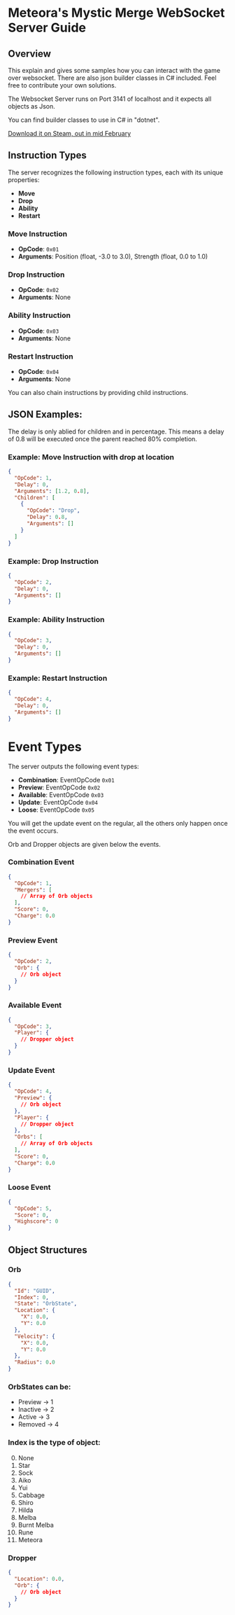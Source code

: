 # Meteora's Mystic Merge WebSocket Server Guide

## Overview
This explain and gives some samples how you can interact with the game over websocket. There are also json builder classes in C# included. Feel free to contribute your own solutions.

The Websocket Server runs on Port 3141 of localhost and it expects all objects as Json.

You can find builder classes to use in C# in "dotnet".

[Download it on Steam, out in mid February](https://store.steampowered.com/app/2751810/Meteoras_Mystic_Merge/)

## Instruction Types
The server recognizes the following instruction types, each with its unique properties:

- **Move**
- **Drop**
- **Ability**
- **Restart**

### Move Instruction
- **OpCode**: `0x01`
- **Arguments**: Position (float, -3.0 to 3.0), Strength (float, 0.0 to 1.0)

### Drop Instruction
- **OpCode**: `0x02`
- **Arguments**: None

### Ability Instruction
- **OpCode**: `0x03`
- **Arguments**: None

### Restart Instruction
- **OpCode**: `0x04`
- **Arguments**: None

You can also chain instructions by providing child instructions.

## JSON Examples:

The delay is only ablied for children and in percentage. This means a delay of 0.8 will be executed once the parent reached 80% completion.

### Example: Move Instruction with drop at location
```json
{
  "OpCode": 1,
  "Delay": 0,
  "Arguments": [1.2, 0.8],
  "Children": [
    {
      "OpCode": "Drop",
      "Delay": 0.8,
      "Arguments": []
    }
  ]
}
```

### Example: Drop Instruction
```json
{
  "OpCode": 2,
  "Delay": 0,
  "Arguments": []
}
```

### Example: Ability Instruction
```json
{
  "OpCode": 3,
  "Delay": 0,
  "Arguments": []
}
```


### Example: Restart Instruction
```json
{
  "OpCode": 4,
  "Delay": 0,
  "Arguments": []
}
```

# Event Types
The server outputs the following event types:

- **Combination**: EventOpCode `0x01`
- **Preview**: EventOpCode `0x02`
- **Available**: EventOpCode `0x03`
- **Update**: EventOpCode `0x04`
- **Loose**: EventOpCode `0x05`

You will get the update event on the regular, all the others only happen once the event occurs.

Orb and Dropper objects are given below the events.
### Combination Event
```json
{
  "OpCode": 1,
  "Mergers": [
    // Array of Orb objects
  ],
  "Score": 0,
  "Charge": 0.0
}
```

### Preview Event
```json
{
  "OpCode": 2,
  "Orb": {
    // Orb object
  }
}
```

### Available Event
```json
{
  "OpCode": 3,
  "Player": {
    // Dropper object
  }
}
```

### Update Event
```json
{
  "OpCode": 4,
  "Preview": {
    // Orb object
  },
  "Player": {
    // Dropper object
  },
  "Orbs": [
    // Array of Orb objects
  ],
  "Score": 0,
  "Charge": 0.0
}
```

### Loose Event
```json
{
  "OpCode": 5,
  "Score": 0,
  "Highscore": 0
}
```

## Object Structures
### Orb
```json
{
  "Id": "GUID",
  "Index": 0,
  "State": "OrbState",
  "Location": {
    "X": 0.0,
    "Y": 0.0
  },
  "Velocity": {
    "X": 0.0,
    "Y": 0.0
  },
  "Radius": 0.0
}
```
### OrbStates can be:
- Preview -> 1
- Inactive -> 2
- Active -> 3
- Removed -> 4

### Index is the type of object:
0. None
1. Star
2. Sock
3. Aiko
4. Yui
5. Cabbage
6. Shiro
7. Hilda
8. Melba
9. Burnt Melba
10. Rune
11. Meteora


### Dropper
```json
{
  "Location": 0.0,
  "Orb": {
    // Orb object
  }
}
```
